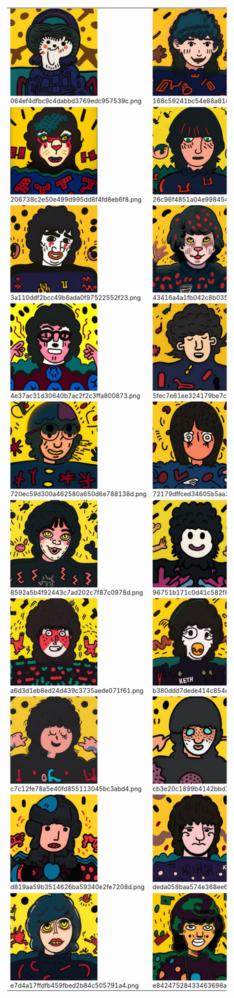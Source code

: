 <table><tr>
  <tr>
  <td valign="bottom">
  <img src="./064ef4dfbc9c4dabbd3769edc957539c.png" width="200"><br>
  064ef4dfbc9c4dabbd3769edc957539c.png
  </td>
  
  <td valign="bottom">
  <img src="./168c59241bc54e88a818d5030dae6a6b.png" width="200"><br>
  168c59241bc54e88a818d5030dae6a6b.png
  </td>
  
  <td valign="bottom">
  <img src="./193fcd13996842cfb6b970c11ab57044.png" width="200"><br>
  193fcd13996842cfb6b970c11ab57044.png
  </td>
  
  <td valign="bottom">
  <img src="./19c78a3a58a9479fb6725fd0a9b612ce.png" width="200"><br>
  19c78a3a58a9479fb6725fd0a9b612ce.png
  </td>
  
  <td valign="bottom">
  <img src="./1f67931be4e24562a9cd028ad42217d9.png" width="200"><br>
  1f67931be4e24562a9cd028ad42217d9.png
  </td>
  
  </tr>
  <tr>
  <td valign="bottom">
  <img src="./206738c2e50e499d995dd8f4fd8eb6f8.png" width="200"><br>
  206738c2e50e499d995dd8f4fd8eb6f8.png
  </td>
  
  <td valign="bottom">
  <img src="./26c96f4851a04e99845409bdd81a1868.png" width="200"><br>
  26c96f4851a04e99845409bdd81a1868.png
  </td>
  
  <td valign="bottom">
  <img src="./2810ad7945c446abb01ecf6fb03cf512.png" width="200"><br>
  2810ad7945c446abb01ecf6fb03cf512.png
  </td>
  
  <td valign="bottom">
  <img src="./293300588d214d88806d5439fa022bed.png" width="200"><br>
  293300588d214d88806d5439fa022bed.png
  </td>
  
  <td valign="bottom">
  <img src="./2b4113b565534342bda37d6f961d6b84.png" width="200"><br>
  2b4113b565534342bda37d6f961d6b84.png
  </td>
  
  </tr>
  <tr>
  <td valign="bottom">
  <img src="./3a110ddf2bcc49b6ada0f97522552f23.png" width="200"><br>
  3a110ddf2bcc49b6ada0f97522552f23.png
  </td>
  
  <td valign="bottom">
  <img src="./43416a4a1fb042c8b03545f7e10502fd.png" width="200"><br>
  43416a4a1fb042c8b03545f7e10502fd.png
  </td>
  
  <td valign="bottom">
  <img src="./4800f3d9737c40b1b42c4f9229ba0d37.png" width="200"><br>
  4800f3d9737c40b1b42c4f9229ba0d37.png
  </td>
  
  <td valign="bottom">
  <img src="./4860b680330e4b37848c5423f91bc2e1.png" width="200"><br>
  4860b680330e4b37848c5423f91bc2e1.png
  </td>
  
  <td valign="bottom">
  <img src="./49a10a78bff049a1be45431f6cf011de.png" width="200"><br>
  49a10a78bff049a1be45431f6cf011de.png
  </td>
  
  </tr>
  <tr>
  <td valign="bottom">
  <img src="./4e37ac31d30640b7ac2f2c3ffa800873.png" width="200"><br>
  4e37ac31d30640b7ac2f2c3ffa800873.png
  </td>
  
  <td valign="bottom">
  <img src="./5fec7e61ee324179be7c370db9b724a1.png" width="200"><br>
  5fec7e61ee324179be7c370db9b724a1.png
  </td>
  
  <td valign="bottom">
  <img src="./6694574dde644040a4bd562bad5e5fdd.png" width="200"><br>
  6694574dde644040a4bd562bad5e5fdd.png
  </td>
  
  <td valign="bottom">
  <img src="./6dfed65c4e5c43479173f784e333834d.png" width="200"><br>
  6dfed65c4e5c43479173f784e333834d.png
  </td>
  
  <td valign="bottom">
  <img src="./7046d13164a2402bbb9ae803de85fed7.png" width="200"><br>
  7046d13164a2402bbb9ae803de85fed7.png
  </td>
  
  </tr>
  <tr>
  <td valign="bottom">
  <img src="./720ec59d300a462580a650d6e788138d.png" width="200"><br>
  720ec59d300a462580a650d6e788138d.png
  </td>
  
  <td valign="bottom">
  <img src="./72179dffced34605b5aa348f4d87863a.png" width="200"><br>
  72179dffced34605b5aa348f4d87863a.png
  </td>
  
  <td valign="bottom">
  <img src="./7a3422ca59cc49f584068b7b6b53b2f4.png" width="200"><br>
  7a3422ca59cc49f584068b7b6b53b2f4.png
  </td>
  
  <td valign="bottom">
  <img src="./7f34d67538b145db9679395c8cb3a302.png" width="200"><br>
  7f34d67538b145db9679395c8cb3a302.png
  </td>
  
  <td valign="bottom">
  <img src="./826715ec7b334d1b85a3daa876ed8600.png" width="200"><br>
  826715ec7b334d1b85a3daa876ed8600.png
  </td>
  
  </tr>
  <tr>
  <td valign="bottom">
  <img src="./8592a5b4f92443c7ad202c7f87c0978d.png" width="200"><br>
  8592a5b4f92443c7ad202c7f87c0978d.png
  </td>
  
  <td valign="bottom">
  <img src="./96751b171c0d41c582f876f795c40da4.png" width="200"><br>
  96751b171c0d41c582f876f795c40da4.png
  </td>
  
  <td valign="bottom">
  <img src="./9be4eae2c94445488231305bb290afbb.png" width="200"><br>
  9be4eae2c94445488231305bb290afbb.png
  </td>
  
  <td valign="bottom">
  <img src="./a03e692da4a64d29829ce6d5f6503c74.png" width="200"><br>
  a03e692da4a64d29829ce6d5f6503c74.png
  </td>
  
  <td valign="bottom">
  <img src="./a55acc6c43cb4260bf47d6b4d43ce493.png" width="200"><br>
  a55acc6c43cb4260bf47d6b4d43ce493.png
  </td>
  
  </tr>
  <tr>
  <td valign="bottom">
  <img src="./a6d3d1eb8ed24d439c3735aede071f61.png" width="200"><br>
  a6d3d1eb8ed24d439c3735aede071f61.png
  </td>
  
  <td valign="bottom">
  <img src="./b380ddd7dede414c854c8ae104a41765.png" width="200"><br>
  b380ddd7dede414c854c8ae104a41765.png
  </td>
  
  <td valign="bottom">
  <img src="./b403956c7c224e9db86743ecae717312.png" width="200"><br>
  b403956c7c224e9db86743ecae717312.png
  </td>
  
  <td valign="bottom">
  <img src="./bdaf7e29062f46c4b87fc4b2cf7d48a9.png" width="200"><br>
  bdaf7e29062f46c4b87fc4b2cf7d48a9.png
  </td>
  
  <td valign="bottom">
  <img src="./c19add83fbb74c4d8fc98992da5bf4d9.png" width="200"><br>
  c19add83fbb74c4d8fc98992da5bf4d9.png
  </td>
  
  </tr>
  <tr>
  <td valign="bottom">
  <img src="./c7c12fe78a5e40fd855113045bc3abd4.png" width="200"><br>
  c7c12fe78a5e40fd855113045bc3abd4.png
  </td>
  
  <td valign="bottom">
  <img src="./cb3e20c1899b4142bbd12c970c5f3099.png" width="200"><br>
  cb3e20c1899b4142bbd12c970c5f3099.png
  </td>
  
  <td valign="bottom">
  <img src="./cec134a77c0a4c4bbdc7d891220e0df9.png" width="200"><br>
  cec134a77c0a4c4bbdc7d891220e0df9.png
  </td>
  
  <td valign="bottom">
  <img src="./cfd043617b72479a8b68cec30f6b33c7.png" width="200"><br>
  cfd043617b72479a8b68cec30f6b33c7.png
  </td>
  
  <td valign="bottom">
  <img src="./d2c108db6dcd41cf8d3f5d71a94e2169.png" width="200"><br>
  d2c108db6dcd41cf8d3f5d71a94e2169.png
  </td>
  
  </tr>
  <tr>
  <td valign="bottom">
  <img src="./d819aa59b3514626ba59340e2fe7208d.png" width="200"><br>
  d819aa59b3514626ba59340e2fe7208d.png
  </td>
  
  <td valign="bottom">
  <img src="./deda058baa574e368ee65b780736c80b.png" width="200"><br>
  deda058baa574e368ee65b780736c80b.png
  </td>
  
  <td valign="bottom">
  <img src="./df488947560a409f921dfbb74602ab26.png" width="200"><br>
  df488947560a409f921dfbb74602ab26.png
  </td>
  
  <td valign="bottom">
  <img src="./e03d4aefa86d47d89fa81f14783c0139.png" width="200"><br>
  e03d4aefa86d47d89fa81f14783c0139.png
  </td>
  
  <td valign="bottom">
  <img src="./e292554a83d449a190e7680d13908734.png" width="200"><br>
  e292554a83d449a190e7680d13908734.png
  </td>
  
  </tr>
  <tr>
  <td valign="bottom">
  <img src="./e7d4a17ffdfb459fbed2b84c505791a4.png" width="200"><br>
  e7d4a17ffdfb459fbed2b84c505791a4.png
  </td>
  
  <td valign="bottom">
  <img src="./e84247528433463698aa45ab54ee6c54.png" width="200"><br>
  e84247528433463698aa45ab54ee6c54.png
  </td>
  
  <td valign="bottom">
  <img src="./f8e138a9a9484af9a324539d6d3943ef.png" width="200"><br>
  f8e138a9a9484af9a324539d6d3943ef.png
  </td>
  
  <td valign="bottom">
  <img src="./fd9cc3dc2c504e8cbdc863c0413cc653.png" width="200"><br>
  fd9cc3dc2c504e8cbdc863c0413cc653.png
  </td>
  
  </tr></table>